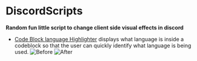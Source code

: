 # DiscordScripts
**Random fun little script to change client side visual effects in discord**
- [Code Block language Highlighter](https://github.com/DylanMcBean/DiscordScripts/blob/main/code_block_lang_displayer.js) displays what language is inside a codeblock so that the user can quickly identify what language is being used.
![Before](https://user-images.githubusercontent.com/40377397/115071821-a2765080-9eee-11eb-91cb-51f0ef0d0452.png)
![After](https://user-images.githubusercontent.com/40377397/115071779-925e7100-9eee-11eb-89f1-0550fe4b3643.png)
